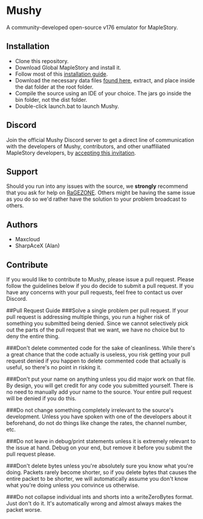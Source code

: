 # Mushy
A community-developed open-source v176 emulator for MapleStory.

## Installation
 * Clone this repository.
 * Download Global MapleStory and install it.
 * Follow most of this [installation guide](http://forum.ragezone.com/f428/maplestory-private-server-v83-741739/).
 * Download the necessary data files [found here](http://www.mediafire.com/download/i3z32pobguhr333/dat.rar), extract, and place inside the dat folder at the root folder.
 * Compile the source using an IDE of your choice. The jars go inside the bin folder, not the dist folder.
 * Double-click launch.bat to launch Mushy.
 
## Discord
Join the official Mushy Discord server to get a direct line of communication with the developers of Mushy, contributors, and other unaffiliated MapleStory developers, by [accepting this invitation](https://discord.gg/9nv3GPQ).

## Support
Should you run into any issues with the source, we **strongly** recommend that you ask for help on [RaGEZONE](http://forum.ragezone.com/f566/). Others might be having the same issue as you do so we'd rather have the solution to your problem broadcast to others.

## Authors
* Maxcloud
* SharpAceX (Alan)

## Contribute
If you would like to contribute to Mushy, please issue a pull request. Please follow the guidelines below if you do decide to submit a pull request. If you have any concerns with your pull requests, feel free to contact us over Discord.

##Pull Request Guide
###Solve a single problem per pull request.
If your pull request is addressing multiple things, you run a higher risk of something you submitted being denied. Since we cannot selectively pick out the parts of the pull request that we want, we have no choice but to deny the entire thing.

###Don't delete commented code for the sake of cleanliness.
While there's a great chance that the code actually is useless, you risk getting your pull request denied if you happen to delete commented code that actually is useful, so there's no point in risking it.

###Don't put your name on anything unless you did major work on that file.
By design, you will get credit for any code you submitted yourself. There is no need to manually add your name to the source. Your entire pull request will be denied if you do this.

###Do not change something completely irrelevant to the source's development.
Unless you have spoken with one of the developers about it beforehand, do not do things like change the rates, the channel number, etc. 

###Do not leave in debug/print statements unless it is extremely relevant to the issue at hand.
Debug on your end, but remove it before you submit the pull request please.

###Don't delete bytes unless you're absolutely sure you know what you're doing.
Packets rarely become shorter, so if you delete bytes that causes the entire packet to be shorter, we will automatically assume you don't know what you're doing unless you convince us otherwise.

###Do not collapse individual ints and shorts into a writeZeroBytes format.
Just don't do it. It's automatically wrong and almost always makes the packet worse.
